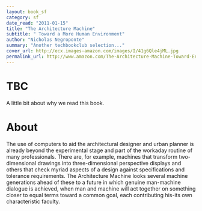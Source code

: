 ```yaml
---
layout: book_sf
category: sf
date_read: "2011-01-15"
title: "The Architecture Machine"
subtitle: " Toward a More Human Environment"
author: "Nicholas Negroponte"
summary: "Another techbookclub selection..."
cover_url: http://ecx.images-amazon.com/images/I/41g6Qle4jML.jpg
permalink_url: http://www.amazon.com/The-Architecture-Machine-Toward-Environment/dp/0262640104
---
```


# TBC
A little bit about why we read this book.

# About
The use of computers to aid the architectural designer and urban planner is already beyond the experimental stage and part of the workaday routine of many professionals. There are, for example, machines that transform two-dimensional drawings into three-dimensional perspective displays and others that check myriad aspects of a design against specifications and tolerance requirements. The Architecture Machine looks several machine generations ahead of these to a future in which genuine man-machine dialogue is achieved, when man and machine will act together on something closer to equal terms toward a common goal, each contributing his-its own characteristic faculty.
